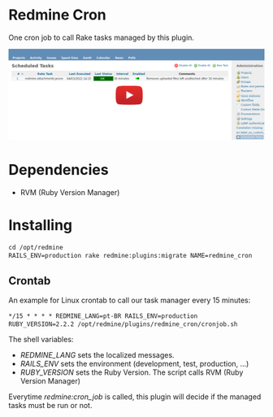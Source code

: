 # Redmine Cron

One cron job to call Rake tasks managed by this plugin.

[![Watch the video](tasks.png)](https://youtu.be/Xnb4m8K4NJ8)


# Dependencies

- RVM (Ruby Version Manager)

# Installing

```
cd /opt/redmine
RAILS_ENV=production rake redmine:plugins:migrate NAME=redmine_cron
```

## Crontab

An example for Linux crontab to call our task manager every 15 minutes:

```
*/15 * * * * REDMINE_LANG=pt-BR RAILS_ENV=production RUBY_VERSION=2.2.2 /opt/redmine/plugins/redmine_cron/cronjob.sh
```

The shell variables:

- _REDMINE_LANG_ sets the localized messages.
- _RAILS_ENV_ sets the environment (development, test, production, ...)
- _RUBY_VERSION_ sets the Ruby Version. The script calls RVM (Ruby Version Manager)

Everytime _redmine:cron_job_ is called, this plugin will decide if the managed tasks must be run or not.